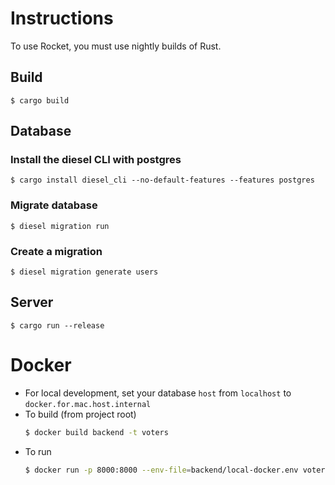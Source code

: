 # Instructions
To use Rocket, you must use nightly builds of Rust.

## Build
```console
$ cargo build
```

## Database

### Install the diesel CLI with postgres
```console
$ cargo install diesel_cli --no-default-features --features postgres
```

### Migrate database
```console
$ diesel migration run
```

### Create a migration
```console
$ diesel migration generate users
```

## Server
```console
$ cargo run --release
```


# Docker
- For local development, set your database `host` from `localhost` to `docker.for.mac.host.internal`
- To build (from project root)
    ```sh
    $ docker build backend -t voters
    ```
- To run
    ```sh
    $ docker run -p 8000:8000 --env-file=backend/local-docker.env voters
    ```
